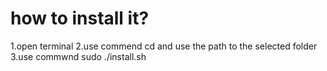 # how to install it?
1.open terminal
2.use commend cd and use the path to the selected folder
3.use commwnd sudo ./install.sh
